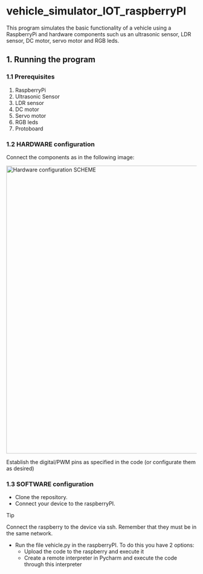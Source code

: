 # vehicle_simulator_IOT_raspberryPI
This program simulates the basic functionality of a vehicle using a RaspberryPi and hardware components such us an ultrasonic sensor, LDR sensor, DC motor, servo motor and RGB leds. 

## 1. Running the program

### 1.1 Prerequisites
1. RaspberryPi
2. Ultrasonic Sensor
3. LDR sensor
4. DC motor
5. Servo motor
6. RGB leds
7. Protoboard
   
### 1.2 HARDWARE configuration
Connect the components as in the following image:

<img width="763" alt="Hardware configuration SCHEME" src="https://github.com/pablohd10/vehicle_simulator_IOT_raspberryPI/assets/98902991/85139910-5617-4ca6-ab39-a54563038ddf">

Establish the digital/PWM pins as specified in the code (or configurate them as desired)

### 1.3 SOFTWARE configuration
- Clone the repository.
- Connect your device to the raspberryPI.
  
> [!TIP]
> Connect the raspberry to the device via ssh. Remember that they must be in the same network.

- Run the file vehicle.py in the raspberryPI. To do this you have 2 options:
  - Upload the code to the raspberry and execute it
  - Create a remote interpreter in Pycharm and execute the code through this interpreter

